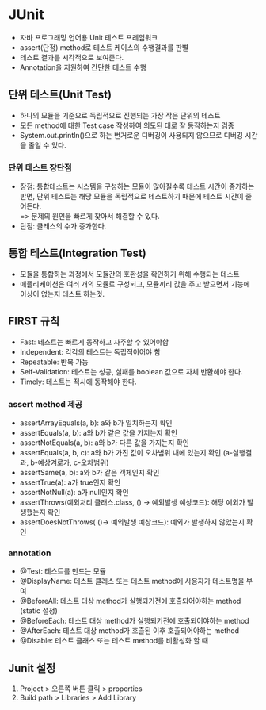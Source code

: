 # JUnit
- 자바 프로그래밍 언어용 Unit 테스트 프레임워크
- assert(단정) method로 테스트 케이스의 수행결과를 판별
- 테스트 결과를 시각적으로 보여준다.
- Annotation을 지원하여 간단한 테스트 수행

## 단위 테스트(Unit Test)
- 하나의 모듈을 기준으로 독립적으로 진행되는 가장 작은 단위의 테스트
- 모든 method에 대한 Test case 작성하여 의도된 대로 잘 동작하는지 검증
- System.out.println()으로 하는 번거로운 디버깅이 사용되지 않으므로 디버깅 시간을 줄일 수 있다.

### 단위 테스트 장단점
- 장점: 통합테스트는 시스템을 구성하는 모듈이 많아질수록 테스트 시간이 증가하는 반면, 단위 테스트는 해당 모듈을 독립적으로 테스트하기 때문에 테스트 시간이 줄어든다.<br> => 문제의 원인을 빠르게 찾아서 해결할 수 있다.
- 단점: 클래스의 수가 증가한다.

## 통합 테스트(Integration Test)
- 모듈을 통합하는 과정에서 모듈간의 호환성을 확인하기 위해 수행되는 테스트
- 애플리케이션은 여러 개의 모듈로 구성되고, 모듈끼리 값을 주고 받으면서 기능에 이상이 없는지 테스트 하는것.

## FIRST 규칙
- Fast: 테스트는 빠르게 동작하고 자주할 수 있어야함
- Independent: 각각의 테스트는 독립적이어야 함
- Repeatable: 반복 가능
- Self-Validation: 테스트는 성공, 실패를 boolean 값으로 자체 반환해야 한다.
- Timely: 테스트는 적시에 동작해야 한다. 

### assert method 제공
- assertArrayEquals(a, b): a와 b가 일치하는지 확인
- assertEquals(a, b): a와 b가 같은 값을 가지는지 확인
- assertNotEquals(a, b): a와 b가 다른 값을 가지는지 확인
- assertEquals(a, b, c): a와 b가 가진 값이 오차범위 내에 있는지 확인.(a-실행결과, b-예상겨로가, c-오차범위)
- assertSame(a, b): a와 b가 같은 객체인지 확인
- assertTrue(a): a가 true인지 확인
- assertNotNull(a): a가 null인지 확인
- assertThrows(예외처리 클래스.class, () -> 예외발생 예상코드): 해당 예외가 발생했는지 확인
- assertDoesNotThrows( ()-> 예외발생 예상코드): 예외가 발생하지 않았는지 확인

### annotation
- @Test: 테스트를 만드는 모듈
- @DisplayName: 테스트 클래스 또는 테스트 method에 사용자가 테스트명을 부여
- @BeforeAll: 테스트 대상 method가 실행되기전에 호출되어야하는 method (static 설정)
- @BeforeEach: 테스트 대상 method가 실행되기전에 호출되어야하는 method
- @AfterEach: 테스트 대상 method가 호출된 이후 호출되어야하는 method
- @Disable: 테스트 클래스 또는 테스트 method를 비활성화 할 때
 
## Junit 설정
1. Project > 오른쪽 버튼 클릭 > properties
2. Build path > Libraries > Add Library
